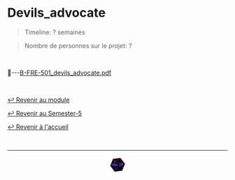 # Devils_advocate

> Timeline: ? semaines

> Nombre de personnes sur le projet: ?

<br>

📂---[B-FRE-501_devils_advocate.pdf](https://github.com/Studio-17/Epitech-Subjects/blob/main/Semester-5/B-PRO-501/Devils_advocate/B-FRE-501_devils_advocate.pdf)


<br>

[↩️ Revenir au module](https://github.com/Studio-17/Epitech-Subjects/tree/main/Semester-5/B-PRO-501)

[↩️ Revenir au Semester-5](https://github.com/Studio-17/Epitech-Subjects/tree/main/Semester-5)

[↩️ Revenir à l'accueil](https://github.com/Studio-17/Epitech-Subjects)

<br>

---

<div align="center">

<a href="https://github.com/Studio-17" target="_blank"><img src="../../../assets/voc17.gif" width="40"></a>

</div>
